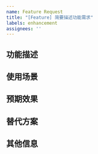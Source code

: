 ```yaml
---
name: Feature Request
title: "[Feature] 简要描述功能需求"
labels: enhancement
assignees: ''
---
```


## 功能描述

## 使用场景

## 预期效果

## 替代方案

## 其他信息
